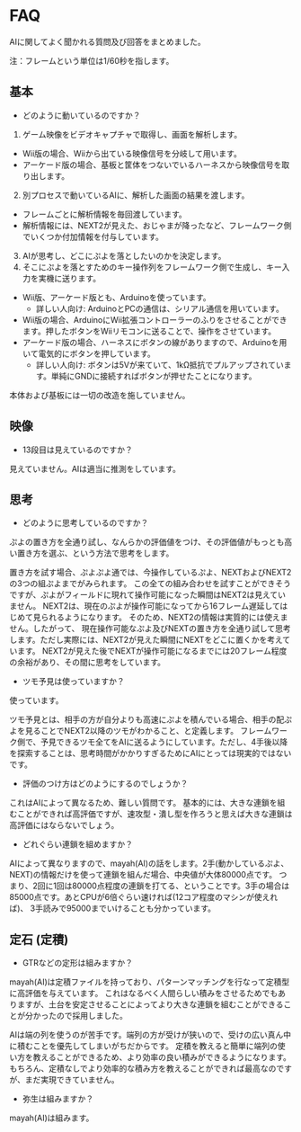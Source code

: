# FAQ

AIに関してよく聞かれる質問及び回答をまとめました。

注：フレームという単位は1/60秒を指します。

## 基本

* どのように動いているのですか？


1. ゲーム映像をビデオキャプチャで取得し、画面を解析します。
  * Wii版の場合、Wiiから出ている映像信号を分岐して用います。
  * アーケード版の場合、基板と筐体をつないでいるハーネスから映像信号を取り出します。
2. 別プロセスで動いているAIに、解析した画面の結果を渡します。
  * フレームごとに解析情報を毎回渡しています。
  * 解析情報には、NEXT2が見えた、おじゃまが降ったなど、フレームワーク側でいくつか付加情報を付与しています。
3. AIが思考し、どこにぷよを落としたいのかを決定します。
4. そこにぷよを落とすためのキー操作列をフレームワーク側で生成し、キー入力を実機に送ります。
  * Wii版、アーケード版とも、Arduinoを使っています。
    * 詳しい人向け: ArduinoとPCの通信は、シリアル通信を用いています。
  * Wii版の場合、ArduinoにWii拡張コントローラーのふりをさせることができます。押したボタンをWiiリモコンに送ることで、操作をさせています。
  * アーケード版の場合、ハーネスにボタンの線がありますので、Arduinoを用いて電気的にボタンを押しています。
    * 詳しい人向け: ボタンは5Vが来ていて、1kΩ抵抗でプルアップされています。単純にGNDに接続すればボタンが押せたことになります。

本体および基板には一切の改造を施していません。

## 映像

* 13段目は見えているのですか？

見えていません。AIは適当に推測をしています。

## 思考

* どのように思考しているのですか？

ぷよの置き方を全通り試し、なんらかの評価値をつけ、その評価値がもっとも高い置き方を選ぶ、という方法で思考をします。

置き方を試す場合、ぷよぷよ通では、今操作しているぷよ、NEXTおよびNEXT2の3つの組ぷよまでがみられます。
この全ての組み合わせを試すことができそうですが、ぷよがフィールドに現れて操作可能になった瞬間はNEXT2は見えていません。
NEXT2は、現在のぷよが操作可能になってから16フレーム遅延してはじめて見られるようになります。
そのため、NEXT2の情報は実質的には使えません。したがって、
現在操作可能なぷよ及びNEXTの置き方を全通り試して思考します。ただし実際には、NEXT2が見えた瞬間にNEXTをどこに置くかを考えています。
NEXT2が見えた後でNEXTが操作可能になるまでには20フレーム程度の余裕があり、その間に思考をしています。

  * ツモ予見は使っていますか？

使っています。

ツモ予見とは、相手の方が自分よりも高速にぷよを積んでいる場合、相手の配ぷよを見ることでNEXT2以降のツモがわかること、と定義します。
フレームワーク側で、予見できるツモ全てをAIに送るようにしています。ただし、4手後以降を探索することは、思考時間がかかりすぎるためにAIにとっては現実的ではないです。

* 評価のつけ方はどのようにするのでしょうか？

これはAIによって異なるため、難しい質問です。
基本的には、大きな連鎖を組むことができれば高評価ですが、速攻型・潰し型を作ろうと思えば大きな連鎖は高評価にはならないでしょう。

* どれぐらい連鎖を組めますか？

AIによって異なりますので、mayah(AI)の話をします。2手(動かしているぷよ、NEXT)の情報だけを使って連鎖を組んだ場合、中央値が大体80000点です。
つまり、2回に1回は80000点程度の連鎖を打てる、ということです。3手の場合は85000点です。あとCPUが6倍ぐらい速ければ(12コア程度のマシンが使えれば)、
3手読みで95000までいけることも分かっています。

## 定石 (定積)

* GTRなどの定形は組みますか？

mayah(AI)は定積ファイルを持っており、パターンマッチングを行なって定積型に高評価を与えています。
これはなるべく人間らしい積みをさせるためでもありますが、土台を安定させることによってより大きな連鎖を組むことができることが分かったので採用しました。

AIは端の列を使うのが苦手です。端列の方が受けが狭いので、受けの広い真ん中に積むことを優先してしまいがちだからです。
定積を教えると簡単に端列の使い方を教えることができるため、より効率の良い積みができるようになります。
もちろん、定積なしでより効率的な積み方を教えることができれば最高なのですが、まだ実現できていません。

* 弥生は組みますか？

mayah(AI)は組みます。
